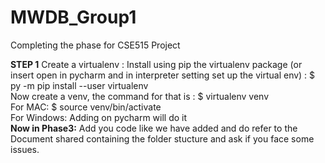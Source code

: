 # MWDB_Group1
Completing the phase for CSE515 Project

**STEP 1**
Create a virtualenv : Install using pip the virtualenv package (or insert open in pycharm and in interpreter setting set up the virtual env) : $ py -m pip install --user virtualenv <br />
Now create a venv, the command for that is : $ virtualenv venv <br />
                                    For MAC: $ source venv/bin/activate <br />
                                    For Windows: Adding on pycharm will do it <br />
**Now in Phase3:** Add you code like we have added and do refer to the Document shared containing the folder stucture and ask if you face some issues.<br />


